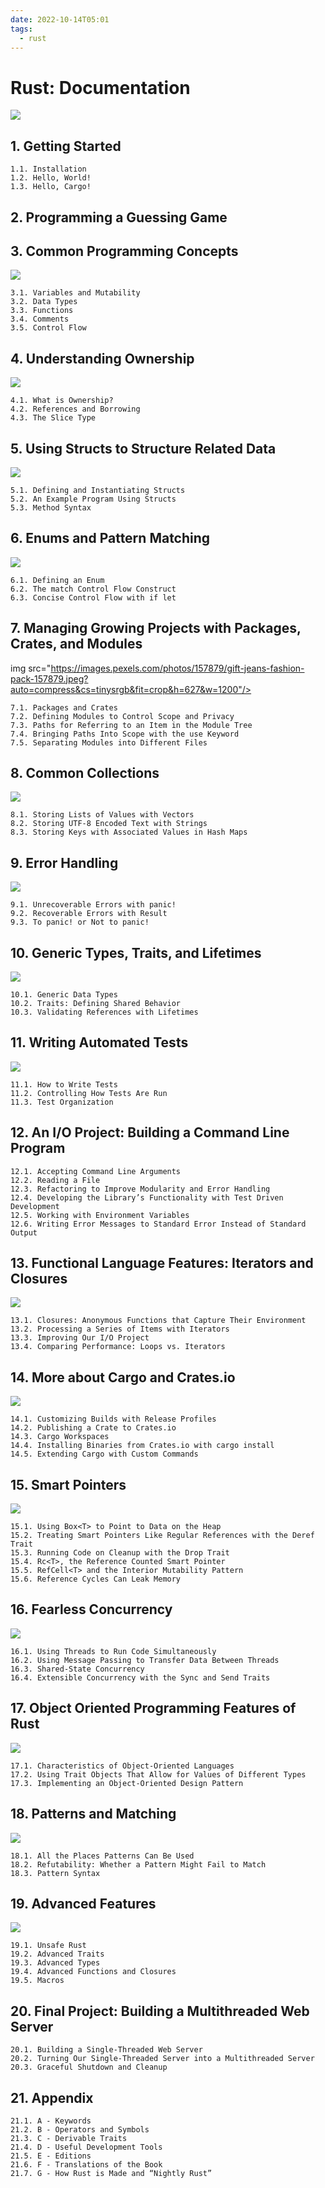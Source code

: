 ```yaml
---
date: 2022-10-14T05:01
tags:
  - rust
---
```


# Rust: Documentation


<img src="./static/rust/documentation.png"/>


## 1. Getting Started

    1.1. Installation
    1.2. Hello, World!
    1.3. Hello, Cargo!

## 2. Programming a Guessing Game

## 3. Common Programming Concepts

<img src="https://images.pexels.com/photos/4386476/pexels-photo-4386476.jpeg?auto=compress&cs=tinysrgb&fit=crop&h=627&w=1200"/>

    3.1. Variables and Mutability
    3.2. Data Types
    3.3. Functions
    3.4. Comments
    3.5. Control Flow

## 4. Understanding Ownership


<img src="https://images.pexels.com/photos/10375816/pexels-photo-10375816.jpeg?auto=compress&cs=tinysrgb&fit=crop&h=627&w=1200"/>

    4.1. What is Ownership?
    4.2. References and Borrowing
    4.3. The Slice Type

## 5. Using Structs to Structure Related Data


<img src="https://images.pexels.com/photos/1268129/pexels-photo-1268129.jpeg?auto=compress&cs=tinysrgb&fit=crop&h=627&w=1200"/>

    5.1. Defining and Instantiating Structs
    5.2. An Example Program Using Structs
    5.3. Method Syntax

## 6. Enums and Pattern Matching


<img src="https://images.pexels.com/photos/1070345/pexels-photo-1070345.jpeg?auto=compress&cs=tinysrgb&fit=crop&h=627&w=1200"/>

    6.1. Defining an Enum
    6.2. The match Control Flow Construct
    6.3. Concise Control Flow with if let

## 7. Managing Growing Projects with Packages, Crates, and Modules


img src="https://images.pexels.com/photos/157879/gift-jeans-fashion-pack-157879.jpeg?auto=compress&cs=tinysrgb&fit=crop&h=627&w=1200"/>

    7.1. Packages and Crates
    7.2. Defining Modules to Control Scope and Privacy
    7.3. Paths for Referring to an Item in the Module Tree
    7.4. Bringing Paths Into Scope with the use Keyword
    7.5. Separating Modules into Different Files

## 8. Common Collections


<img src="https://images.pexels.com/photos/6208019/pexels-photo-6208019.jpeg?auto=compress&cs=tinysrgb&fit=crop&h=627&w=1200"/>

    8.1. Storing Lists of Values with Vectors
    8.2. Storing UTF-8 Encoded Text with Strings
    8.3. Storing Keys with Associated Values in Hash Maps

## 9. Error Handling


<img src="https://images.pexels.com/photos/4439425/pexels-photo-4439425.jpeg?auto=compress&cs=tinysrgb&fit=crop&h=627&w=1200"/>


    9.1. Unrecoverable Errors with panic!
    9.2. Recoverable Errors with Result
    9.3. To panic! or Not to panic!

## 10. Generic Types, Traits, and Lifetimes


<img src="https://images.pexels.com/photos/261626/pexels-photo-261626.jpeg?auto=compress&cs=tinysrgb&fit=crop&h=627&w=1200"/>

    10.1. Generic Data Types
    10.2. Traits: Defining Shared Behavior
    10.3. Validating References with Lifetimes

## 11. Writing Automated Tests


<img src="https://images.pexels.com/photos/5532674/pexels-photo-5532674.jpeg?auto=compress&cs=tinysrgb&fit=crop&h=627&w=1200"/>


    11.1. How to Write Tests
    11.2. Controlling How Tests Are Run
    11.3. Test Organization

## 12. An I/O Project: Building a Command Line Program



    12.1. Accepting Command Line Arguments
    12.2. Reading a File
    12.3. Refactoring to Improve Modularity and Error Handling
    12.4. Developing the Library’s Functionality with Test Driven Development
    12.5. Working with Environment Variables
    12.6. Writing Error Messages to Standard Error Instead of Standard Output

## 13. Functional Language Features: Iterators and Closures


<img src="https://images.pexels.com/photos/13765697/pexels-photo-13765697.jpeg?auto=compress&cs=tinysrgb&fit=crop&h=627&w=1200"/>

    13.1. Closures: Anonymous Functions that Capture Their Environment
    13.2. Processing a Series of Items with Iterators
    13.3. Improving Our I/O Project
    13.4. Comparing Performance: Loops vs. Iterators

## 14. More about Cargo and Crates.io


<img src="https://images.pexels.com/photos/1117210/pexels-photo-1117210.jpeg?auto=compress&cs=tinysrgb&fit=crop&h=627&w=1200"/>

    14.1. Customizing Builds with Release Profiles
    14.2. Publishing a Crate to Crates.io
    14.3. Cargo Workspaces
    14.4. Installing Binaries from Crates.io with cargo install
    14.5. Extending Cargo with Custom Commands

## 15. Smart Pointers


<img src="https://images.pexels.com/photos/5428010/pexels-photo-5428010.jpeg?auto=compress&cs=tinysrgb&fit=crop&h=627&w=1200"/>


    15.1. Using Box<T> to Point to Data on the Heap
    15.2. Treating Smart Pointers Like Regular References with the Deref Trait
    15.3. Running Code on Cleanup with the Drop Trait
    15.4. Rc<T>, the Reference Counted Smart Pointer
    15.5. RefCell<T> and the Interior Mutability Pattern
    15.6. Reference Cycles Can Leak Memory

## 16. Fearless Concurrency


<img src="https://images.pexels.com/photos/276223/pexels-photo-276223.jpeg?auto=compress&cs=tinysrgb&fit=crop&h=627&w=1200"/>

    16.1. Using Threads to Run Code Simultaneously
    16.2. Using Message Passing to Transfer Data Between Threads
    16.3. Shared-State Concurrency
    16.4. Extensible Concurrency with the Sync and Send Traits

## 17. Object Oriented Programming Features of Rust


<img src="https://images.pexels.com/photos/6387627/pexels-photo-6387627.jpeg?auto=compress&cs=tinysrgb&fit=crop&h=627&w=1200"/>

    17.1. Characteristics of Object-Oriented Languages
    17.2. Using Trait Objects That Allow for Values of Different Types
    17.3. Implementing an Object-Oriented Design Pattern

## 18. Patterns and Matching


<img src="https://images.pexels.com/photos/1239385/pexels-photo-1239385.jpeg?auto=compress&cs=tinysrgb&fit=crop&h=627&w=1200"/>

    18.1. All the Places Patterns Can Be Used
    18.2. Refutability: Whether a Pattern Might Fail to Match
    18.3. Pattern Syntax

## 19. Advanced Features


<img src="https://images.pexels.com/photos/7787603/pexels-photo-7787603.jpeg?auto=compress&cs=tinysrgb&fit=crop&h=627&w=1200"/>

    19.1. Unsafe Rust
    19.2. Advanced Traits
    19.3. Advanced Types
    19.4. Advanced Functions and Closures
    19.5. Macros

## 20. Final Project: Building a Multithreaded Web Server

    20.1. Building a Single-Threaded Web Server
    20.2. Turning Our Single-Threaded Server into a Multithreaded Server
    20.3. Graceful Shutdown and Cleanup

## 21. Appendix

    21.1. A - Keywords
    21.2. B - Operators and Symbols
    21.3. C - Derivable Traits
    21.4. D - Useful Development Tools
    21.5. E - Editions
    21.6. F - Translations of the Book
    21.7. G - How Rust is Made and “Nightly Rust”
